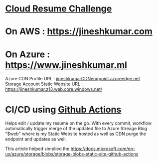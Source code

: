 # [Cloud Resume Challenge](https://acloudguru.com/blog/engineering/cloudguruchallenge-your-resume-in-azure)

# On AWS : https://jineshkumar.com
 
# On Azure : https://www.jineshkumar.ml  
Azure CDN Profile URL : [jineshkumarCDNendpoint.azureedge.net](https://jineshkumarcdnendpoint.azureedge.net/)  
Storage Account Static Website URL : https://jineshkumar.z13.web.core.windows.net/

# CI/CD using [Github Actions](https://docs.microsoft.com/en-us/azure/storage/blobs/storage-blobs-static-site-github-actions)
Helps edit / update my resume on the go. With every commit, workflow automatically trigger merge of the updated file to Azure Streage Blog "$web" where is my Static Website hosted as well as CDN purge the endpoint and updates as well. 

This article helped simplied the 
https://docs.microsoft.com/en-us/azure/storage/blobs/storage-blobs-static-site-github-actions
